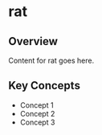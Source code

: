 # rat

## Overview

Content for rat goes here.

## Key Concepts

- Concept 1
- Concept 2
- Concept 3
